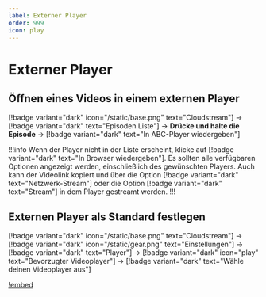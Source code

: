 ```yaml
---
label: Externer Player
order: 999
icon: play
---
```


# Externer Player

## Öffnen eines Videos in einem externen Player

[!badge variant="dark" icon="/static/base.png" text="Cloudstream"] → [!badge variant="dark" text="Episoden Liste"] → **Drücke und halte die Episode** → [!badge variant="dark" text="In ABC-Player wiedergeben"]

!!!info
Wenn der Player nicht in der Liste erscheint, klicke auf [!badge variant="dark" text="In Browser wiedergeben"]. Es sollten alle verfügbaren Optionen angezeigt werden, einschließlich des gewünschten Players. Auch kann der Videolink kopiert und über die Option [!badge variant="dark" text="Netzwerk-Stream"] oder die Option [!badge variant="dark" text="Stream"] in dem Player gestreamt werden.
!!!

## Externen Player als Standard festlegen
[!badge variant="dark" icon="/static/base.png" text="Cloudstream"] → [!badge variant="dark" icon="/static/gear.png" text="Einstellungen"] → [!badge variant="dark" text="Player"] → [!badge variant="dark" icon="play" text="Bevorzugter Videoplayer"] → [!badge variant="dark" text="Wähle deinen Videoplayer aus"]

[!embed](https://www.youtube.com/watch?v=cXj9CAEf-Ys)

